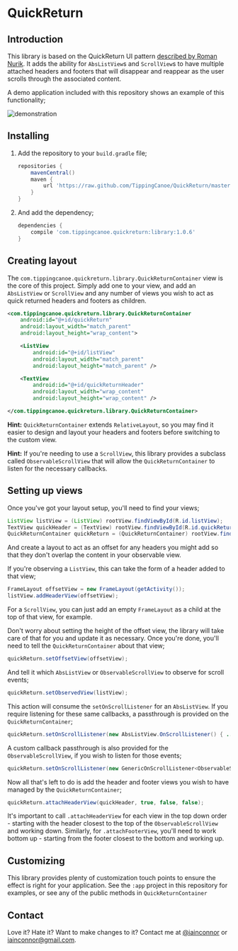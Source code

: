 # QuickReturn

## Introduction

This library is based on the QuickReturn UI pattern [described by Roman Nurik](https://plus.google.com/u/0/+RomanNurik/posts/1Sb549FvpJt).
It adds the ability for `AbsListView`s and `ScrollView`s to have multiple attached headers and footers that will
disappear and reappear as the user scrolls through the associated content.

A demo application included with this repository shows an example of this functionality;

![demonstration](https://raw2.github.com/TippingCanoe/QuickReturn/master/demo.gif)

## Installing

1. Add the repository to your `build.gradle` file;

	``` groovy
	repositories {
		mavenCentral()
    	maven {
        	url 'https://raw.github.com/TippingCanoe/QuickReturn/master/maven/'
    	}
	}
	```

2. And add the dependency;

	``` groovy
	dependencies {
		compile 'com.tippingcanoe.quickreturn:library:1.0.6'
	}
	```

## Creating layout

The `com.tippingcanoe.quickreturn.library.QuickReturnContainer` view is the core of this project. Simply add one to
your view, and add an `AbsListView` or `ScrollView` and any number of views you wish to act as quick returned headers
and footers as children.

``` xml
<com.tippingcanoe.quickreturn.library.QuickReturnContainer
	android:id="@+id/quickReturn"
	android:layout_width="match_parent"
	android:layout_height="wrap_content">

	<ListView
		android:id="@+id/listView"
		android:layout_width="match_parent"
		android:layout_height="match_parent" />

	<TextView
        android:id="@+id/quickReturnHeader"
        android:layout_width="wrap_content"
        android:layout_height="wrap_content" />

</com.tippingcanoe.quickreturn.library.QuickReturnContainer>
```

**Hint:** `QuickReturnContainer` extends `RelativeLayout`, so you may find it easier to design and layout your headers
and footers before switching to the custom view.

**Hint:** If you're needing to use a `ScrollView`, this library provides a subclass called `ObservableScrollView` that
will allow the `QuickReturnContainer` to listen for the necessary callbacks.

## Setting up views

Once you've got your layout setup, you'll need to find your views;

``` java
ListView listView = (ListView) rootView.findViewById(R.id.listView);
TextView quickHeader = (TextView) rootView.findViewById(R.id.quickReturnHeader);
QuickReturnContainer quickReturn = (QuickReturnContainer) rootView.findViewById(R.id.quickReturn);
```

And create a layout to act as an offset for any headers you might add so that they don't overlap the content in your
observable view.

If you're observing a `ListView`, this can take the form of a header added to that view;

``` java
FrameLayout offsetView = new FrameLayout(getActivity());
listView.addHeaderView(offsetView);
```

For a `ScrollView`, you can just add an empty `FrameLayout` as a child at the top of that view, for example.

Don't worry about setting the height of the offset view, the library will take care of that for you and update it
as necessary. Once you're done, you'll need to tell the `QuickReturnContainer` about that view;

``` java
quickReturn.setOffsetView(offsetView);
```

And tell it which `AbsListView` or `ObservableScrollView` to observe for scroll events;

``` java
quickReturn.setObservedView(listView);
```

This action will consume the `setOnScrollListener` for an `AbsListView`. If you require listening for these
same callbacks, a passthrough is provided on the `QuickReturnContainer`;

``` java
quickReturn.setOnScrollListener(new AbsListView.OnScrollListener() { ...
```

A custom callback passthrough is also provided for the `ObservableScrollView`, if you wish to listen for those events;

``` java
quickReturn.setOnScrollListener(new GenericOnScrollListener<ObservableScrollView>() { ...
```

Now all that's left to do is add the header and footer views you wish to have managed by the `QuickReturnContainer`;

``` java
quickReturn.attachHeaderView(quickHeader, true, false, false);
```

It's important to call `.attachHeaderView` for each view in the top down order - starting with the header closest to the
top of the `ObservableScrollView` and working down. Similarly, for `.attachFooterView`, you'll need to work bottom up -
starting from the footer closest to the bottom and working up.

## Customizing

This library provides plenty of customization touch points to ensure the effect is right for your application. See the
`:app` project in this repository for examples, or see any of the public methods in `QuickReturnContainer`

## Contact

Love it? Hate it? Want to make changes to it? Contact me at [@iainconnor](http://www.twitter.com/iainconnor) or
[iainconnor@gmail.com](mailto:iainconnor@gmail.com).